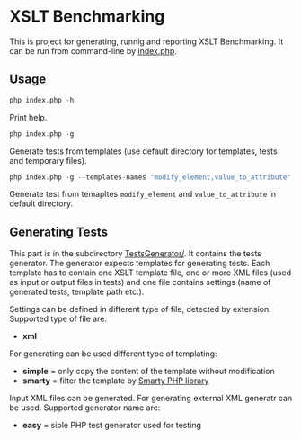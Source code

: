 XSLT Benchmarking
=================

This is project for generating, runnig and reporting XSLT Benchmarking.
It can be run from command-line by [index.php](./XSLT-Benchmarking/tree/master/XSLTBenchmarking/index.php).

Usage
-----

```php
php index.php -h
```

Print help.


```php
php index.php -g
```

Generate tests from templates (use default directory for templates, tests and temporary files).


```php
php index.php -g --templates-names "modify_element,value_to_attribute"
```

Generate test from temapltes <code>modify_element</code> and <code>value_to_attribute</code> in default directory.


Generating Tests
----------------
This part is in the subdirectory [TestsGenerator/](./XSLT-Benchmarking/tree/master/XSLTBenchmarking/TestsGenerator/).
It contains the tests generator. The generator expects templates for generating tests.
Each template has to contain one XSLT template file, one or more XML files
(used as input or output files in tests) and one file contains settings
(name of generated tests, template path etc.).

Settings can be defined in different type of file, detected by extension.
Supported type of file are:

* __xml__

For generating can be used different type of templating:

* __simple__ = only copy the content of the template without modification
* __smarty__ = filter the template by [Smarty PHP library](http://www.smarty.net/)

Input XML files can be generated. For generating external XML generatr can be used.
Supported generator name are:

* __easy__ = siple PHP test generator used for testing
